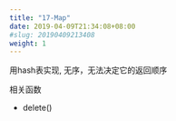 ```yaml
---
title: "17-Map"
date: 2019-04-09T21:34:08+08:00
#slug: 20190409213408
weight: 1
---
```


用hash表实现, 无序，无法决定它的返回顺序

相关函数

- delete()

